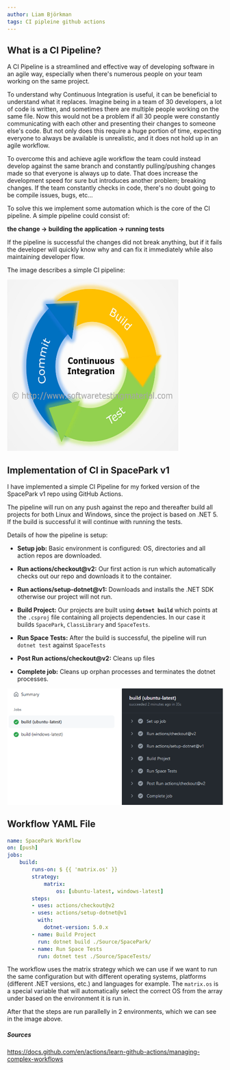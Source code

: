 ```yaml
---
author: Liam Björkman
tags: CI pipleine github actions
---
```




## What is a CI Pipeline?

A CI Pipeline is a streamlined and effective way of developing software in an agile way, especially when there's numerous people on your team working on the same project.



To understand why Continuous Integration is useful, it can be beneficial to understand what it replaces. Imagine being in a team of 30 developers, a lot of code is written, and sometimes there are multiple people working on the same file. Now this would not be a problem if all 30 people were constantly communicating with each other and presenting their changes to someone else's code. But not only does this require a huge portion of time, expecting everyone to always be available is unrealistic, and it does not hold up in an agile workflow. 

To overcome this and achieve agile workflow the team could instead develop against the same branch and constantly pulling/pushing changes made so that everyone is always up to date. That does increase the development speed for sure but introduces another problem; breaking changes. If the team constantly checks in code, there's no doubt going to be compile issues, bugs, etc...  

To solve this we implement some automation which is the core of the CI pipeline. A simple pipeline could consist of:

**the change -> building the application -> running tests**

If the pipeline is successful the changes did not break anything, but if it fails the developer will quickly know why and can fix it immediately while also maintaining developer flow. 

The image describes a simple CI pipeline:

<img src="/img/ci.jpg" width="400" height="400"/>



<br>

## Implementation of CI in SpacePark v1

I have implemented a simple CI Pipeline for my forked version of  the SpacePark v1 repo using GitHub Actions.

The pipeline will run on any push against the repo and thereafter build all projects for both Linux and Windows, since the project is based on .NET 5. If the build is successful it will continue with running the tests.

Details of how the pipeline is setup:

* **Setup job:** Basic environment is configured: OS, directories and all action repos are downloaded.
* **Run actions/checkout@v2:** Our first action is run which automatically checks out our repo and downloads it to the container.
* **Run actions/setup-dotnet@v1:** Downloads and installs the .NET SDK otherwise our project will not run.
* **Build Project:** Our projects are built using **`dotnet build`** which points at the `.csproj` file containing all projects dependencies. In our case it builds `SpacePark`, `ClassLibrary` and `SpaceTests`.
* **Run Space Tests:** After the build is successful, the pipeline will run `dotnet test` against `SpaceTests` 

* **Post Run actions/checkout@v2:** Cleans up files
* **Complete job:** Cleans up orphan processes and terminates the dotnet processes.

<img src="/img/gh.png"/>

<br>

## Workflow YAML File

```yaml
name: SpacePark Workflow
on: [push]
jobs:
    build:
        runs-on: $ {{ 'matrix.os' }}
        strategy:
            matrix:
                os: [ubuntu-latest, windows-latest]
        steps:
        - uses: actions/checkout@v2
        - uses: actions/setup-dotnet@v1
          with: 
            dotnet-version: 5.0.x
        - name: Build Project
          run: dotnet build ./Source/SpacePark/
        - name: Run Space Tests
          run: dotnet test ./Source/SpaceTests/
```

The workflow uses the matrix strategy which we can use if we want to run the same configuration but with different operating systems, platforms (different .NET versions, etc.) and languages for example.  The `matrix.os` is a special variable that will automatically select the correct OS from the array under based on the environment it is run in.

After that the steps are run parallelly in 2 environments, which we can see in the image above.

##### Sources

https://docs.github.com/en/actions/learn-github-actions/managing-complex-workflows

